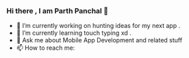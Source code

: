 ### Hi there , I am Parth Panchal 👋

- 🔭 I’m currently working on hunting ideas for my next app .
- 🌱 I’m currently learning touch typing xd .
- 💬 Ask me about Mobile App Development and related stuff
- 📫 How to reach me: [](https://parthpanchal123.github.io/profile/)


